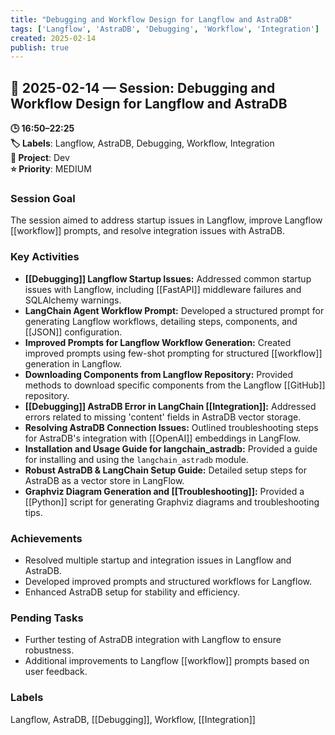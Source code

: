 ```yaml
---
title: "Debugging and Workflow Design for Langflow and AstraDB"
tags: ['Langflow', 'AstraDB', 'Debugging', 'Workflow', 'Integration']
created: 2025-02-14
publish: true
---
```


## 📅 2025-02-14 — Session: Debugging and Workflow Design for Langflow and AstraDB

**🕒 16:50–22:25**  
**🏷️ Labels**: Langflow, AstraDB, Debugging, Workflow, Integration  
**📂 Project**: Dev  
**⭐ Priority**: MEDIUM  


### Session Goal
The session aimed to address startup issues in Langflow, improve Langflow [[workflow]] prompts, and resolve integration issues with AstraDB.

### Key Activities
- **[[Debugging]] Langflow Startup Issues:** Addressed common startup issues with Langflow, including [[FastAPI]] middleware failures and SQLAlchemy warnings.
- **LangChain Agent Workflow Prompt:** Developed a structured prompt for generating Langflow workflows, detailing steps, components, and [[JSON]] configuration.
- **Improved Prompts for Langflow Workflow Generation:** Created improved prompts using few-shot prompting for structured [[workflow]] generation in Langflow.
- **Downloading Components from Langflow Repository:** Provided methods to download specific components from the Langflow [[GitHub]] repository.
- **[[Debugging]] AstraDB Error in LangChain [[Integration]]:** Addressed errors related to missing 'content' fields in AstraDB vector storage.
- **Resolving AstraDB Connection Issues:** Outlined troubleshooting steps for AstraDB's integration with [[OpenAI]] embeddings in LangFlow.
- **Installation and Usage Guide for langchain_astradb:** Provided a guide for installing and using the `langchain_astradb` module.
- **Robust AstraDB & LangChain Setup Guide:** Detailed setup steps for AstraDB as a vector store in LangFlow.
- **Graphviz Diagram Generation and [[Troubleshooting]]:** Provided a [[Python]] script for generating Graphviz diagrams and troubleshooting tips.

### Achievements
- Resolved multiple startup and integration issues in Langflow and AstraDB.
- Developed improved prompts and structured workflows for Langflow.
- Enhanced AstraDB setup for stability and efficiency.

### Pending Tasks
- Further testing of AstraDB integration with Langflow to ensure robustness.
- Additional improvements to Langflow [[workflow]] prompts based on user feedback.

### Labels
Langflow, AstraDB, [[Debugging]], Workflow, [[Integration]]
